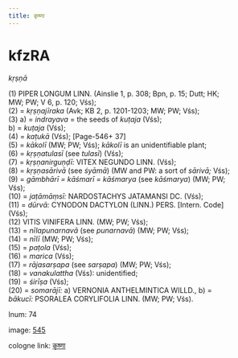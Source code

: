 ```yaml
---
title: कृष्णा
---
```


# kfzRA

<i>kṛṣṇā</i>  <div n="P" />(1) <bot>PIPER LONGUM LINN.</bot> (Ainslie 1, p. 308; Bpn, p. 15; Dutt; HK; <div n="lb" />MW; PW; V 6, p. 120; Vśs); <div n="P" />(2) = <i>kṛṣṇajīraka</i> (Avk; KB 2, p. 1201-1203; MW; PW; Vśs); <div n="P" />(3) a) = <i>indrayava</i> = the seeds of <i>kuṭaja</i> (Vśs); <div n="lb" />b) = <i>kuṭaja</i> (Vśs); <div n="P" />(4) = <i>kaṭukā</i> (Vśs); [Page-546+ 37] <div n="P" />(5) = <i>kākolī</i> (MW; PW; Vśs); <i>kākolī</i> is an unidentifiable plant; <div n="P" />(6) = <i>kṛṣṇatulasī</i> (see <i>tulasī</i>) (Vśs); <div n="P" />(7) = <i>kṛṣṇanirguṇḍī:</i> <bot>VITEX NEGUNDO LINN.</bot> (Vśs); <div n="P" />(8) = <i>kṛṣṇasārivā</i> (see <i>śyāmā</i>) (MW and PW: a sort of <i>sārivā;</i> Vśs); <div n="P" />(9) = <i>gāmbhārī = kāśmarī = kāśmarya</i> (see <i>kāśmarya</i>) (MW; PW; <div n="lb" />Vśs); <div n="P" />(10) = <i>jaṭāmāṃsī:</i> <bot>NARDOSTACHYS JATAMANSI DC.</bot> (Vśs); <div n="P" />(11) = <i>dūrvā:</i> <bot>CYNODON DACTYLON (LINN.) PERS.</bot> [Intern. Code] <div n="lb" />(Vśs); <div n="P" />(12) <bot>VITIS VINIFERA LINN.</bot> (MW; PW; Vśs); <div n="P" />(13) = <i>nīlapunarnavā</i> (see <i>punarnavā</i>) (MW; PW; Vśs); <div n="P" />(14) = <i>nīlī</i> (MW; PW; Vśs); <div n="P" />(15) = <i>paṭola</i> (Vśs); <div n="P" />(16) = <i>marica</i> (Vśs); <div n="P" />(17) = <i>rājasarṣapa</i> (see <i>sarṣapa</i>) (MW; PW; Vśs); <div n="P" />(18) = <i>vanakulattha</i> (Vśs): unidentified; <div n="P" />(19) = <i>śirīṣa</i> (Vśs); <div n="P" />(20) = <i>somarājī:</i> a) <bot>VERNONIA ANTHELMINTICA WILLD.</bot>, b) = <div n="lb" /><i>bākucī:</i> <bot>PSORALEA CORYLIFOLIA LINN.</bot> (MW; PW; Vśs).

lnum: 74

image: [545](https://www.sanskrit-lexicon.uni-koeln.de/scans/csl-apidev/servepdf.php?dict=snp&page=545)

cologne link: [कृष्णा](https://sanskrit-lexicon.uni-koeln.de/scans/csl-apidev/getword.php?dict=snp&key=कृष्णा)

